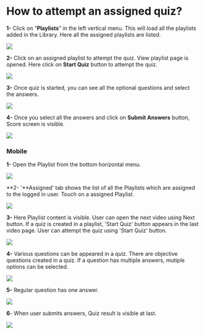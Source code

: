 # How to attempt an assigned quiz?

**1-** Click on “**Playlists**” in the left vertical menu. This will load all the playlists added in the Library. Here all the assigned playlists are listed.

![](../.gitbook/assets/assigned-playlists.png)

**2-** Click on an assigned playlist to attempt the quiz. View playlist page is opened. Here click on **Start Quiz** button to attempt the quiz.

![](../.gitbook/assets/start-quiz.png)

**3-** Once quiz is started, you can see all the optional questions and select the answers.

![](../.gitbook/assets/attempt-quiz2.png)

**4-** Once you select all the answers and click on **Submit Answers** button, Score screen is visible.

![](../.gitbook/assets/score.png)

### Mobile

**1-** Open the Playlist from the bottom horizontal menu.

![](../.gitbook/assets/playlists.jpeg)

**2- '**Assigned' tab shows the list of all the Playlists which are assigned to the logged in user. Touch on a assigned Playlist.

![](../.gitbook/assets/screenshot_2020-12-09-18-15-40-693.jpeg)



**3-** Here Playlist content is visible. User can open the next video using Next button. If a quiz is created in a playlist, 'Start Quiz' button appears in the last video page. User can attempt the quiz using 'Start Quiz' button.

![](../.gitbook/assets/screenshot_2020-12-09-18-16-39-376.jpeg)

**4-** Various questions  can be appeared in a quiz. There are objective questions created in a quiz. If a question has multiple answers, mutiple options can be selected.

![](../.gitbook/assets/screenshot_2020-12-09-18-17-23-499.jpeg)

**5-** Regular question has one answer.

![](../.gitbook/assets/screenshot_2020-12-09-18-17-53-703.jpeg)

**6**- When user submits answers, Quiz result is visible at last.

![](../.gitbook/assets/screenshot_2020-12-09-18-18-18-006.jpeg)













